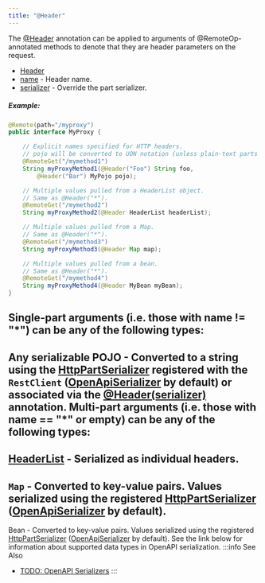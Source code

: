 ```yaml
---
title: "@Header"
---
```


The [@Header](../apidocs/org/apache/juneau/http/annotation/Header.html) annotation can be applied to arguments of @RemoteOp-annotated methods
to denote that they are header parameters on the request.
- [Header](../apidocs/org/apache/juneau/http/annotation/Header.html)
- [name](../apidocs/org/apache/juneau/http/annotation/Header.html#name()) - Header name.
- [serializer](../apidocs/org/apache/juneau/http/annotation/Header.html#serializer()) - Override the part serializer.
##### Example:
```java
@Remote(path="/myproxy")
public interface MyProxy {

    // Explicit names specified for HTTP headers.
    // pojo will be converted to UON notation (unless plain-text parts enabled).
    @RemoteGet("/mymethod1")
    String myProxyMethod1(@Header("Foo") String foo,
        @Header("Bar") MyPojo pojo);

    // Multiple values pulled from a HeaderList object.
    // Same as @Header("*").
    @RemoteGet("/mymethod2")
    String myProxyMethod2(@Header HeaderList headerList);

    // Multiple values pulled from a Map.
    // Same as @Header("*").
    @RemoteGet("/mymethod3")
    String myProxyMethod3(@Header Map map);

    // Multiple values pulled from a bean.
    // Same as @Header("*").
    @RemoteGet("/mymethod4")
    String myProxyMethod4(@Header MyBean myBean);
}
```
Single-part arguments (i.e. those with name != "*") can be any of the following types:
-
Any serializable POJO - Converted to a string using the [HttpPartSerializer](../apidocs/org/apache/juneau/httppart/HttpPartSerializer.html) registered with the
`RestClient` ([OpenApiSerializer](../apidocs/org/apache/juneau/oapi/OpenApiSerializer.html) by default) or associated via the [@Header(serializer)](../apidocs/org/apache/juneau/http/annotation/Header.html#serializer()) annotation.
Multi-part arguments (i.e. those with name == "*" or empty) can be any of the following types:
-
[HeaderList](../apidocs/org/apache/juneau/http/header/HeaderList.html) - Serialized as individual headers.
-
`Map` - Converted to key-value pairs.
Values serialized using the registered [HttpPartSerializer](../apidocs/org/apache/juneau/httppart/HttpPartSerializer.html) ([OpenApiSerializer](../apidocs/org/apache/juneau/oapi/OpenApiSerializer.html) by default).
-
Bean - Converted to key-value pairs.
Values serialized using the registered [HttpPartSerializer](../apidocs/org/apache/juneau/httppart/HttpPartSerializer.html) ([OpenApiSerializer](../apidocs/org/apache/juneau/oapi/OpenApiSerializer.html) by default).
See the link below for information about supported data types in OpenAPI serialization.
:::info See Also
- [TODO: OpenAPI Serializers](TODO.md)
:::